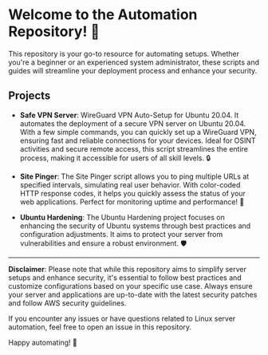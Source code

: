 # Welcome to the Automation Repository! 🎉

This repository is your go-to resource for automating setups. Whether you're a beginner or an experienced system administrator, these scripts and guides will streamline your deployment process and enhance your security.

## Projects

- **Safe VPN Server**: WireGuard VPN Auto-Setup for Ubuntu 20.04. It automates the deployment of a secure VPN server on Ubuntu 20.04. With a few simple commands, you can quickly set up a WireGuard VPN, ensuring fast and reliable connections for your devices. Ideal for OSINT activities and secure remote access, this script streamlines the entire process, making it accessible for users of all skill levels. 🔒

- **Site Pinger**: The Site Pinger script allows you to ping multiple URLs at specified intervals, simulating real user behavior. With color-coded HTTP response codes, it helps you quickly assess the status of your web applications. Perfect for monitoring uptime and performance! 📡

- **Ubuntu Hardening**: The Ubuntu Hardening project focuses on enhancing the security of Ubuntu systems through best practices and configuration adjustments. It aims to protect your server from vulnerabilities and ensure a robust environment. 🛡️


---

**Disclaimer**: Please note that while this repository aims to simplify server setups and enhance security, it's essential to follow best practices and customize configurations based on your specific use case. Always ensure your server and applications are up-to-date with the latest security patches and follow AWS security guidelines.

If you encounter any issues or have questions related to Linux server automation, feel free to open an issue in this repository.

Happy automating! 🚀
